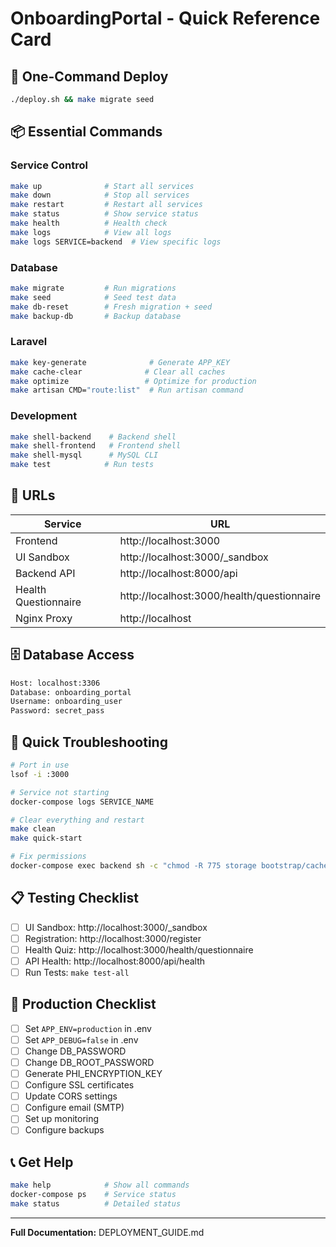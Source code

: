 # OnboardingPortal - Quick Reference Card

## 🚀 One-Command Deploy
```bash
./deploy.sh && make migrate seed
```

## 📦 Essential Commands

### Service Control
```bash
make up              # Start all services
make down            # Stop all services
make restart         # Restart all services
make status          # Show service status
make health          # Health check
make logs            # View all logs
make logs SERVICE=backend  # View specific logs
```

### Database
```bash
make migrate         # Run migrations
make seed            # Seed test data
make db-reset        # Fresh migration + seed
make backup-db       # Backup database
```

### Laravel
```bash
make key-generate              # Generate APP_KEY
make cache-clear              # Clear all caches
make optimize                 # Optimize for production
make artisan CMD="route:list"  # Run artisan command
```

### Development
```bash
make shell-backend    # Backend shell
make shell-frontend   # Frontend shell
make shell-mysql      # MySQL CLI
make test            # Run tests
```

## 🔗 URLs

| Service | URL |
|---------|-----|
| Frontend | http://localhost:3000 |
| UI Sandbox | http://localhost:3000/_sandbox |
| Backend API | http://localhost:8000/api |
| Health Questionnaire | http://localhost:3000/health/questionnaire |
| Nginx Proxy | http://localhost |

## 🗄️ Database Access
```bash
Host: localhost:3306
Database: onboarding_portal
Username: onboarding_user
Password: secret_pass
```

## 🐛 Quick Troubleshooting

```bash
# Port in use
lsof -i :3000

# Service not starting
docker-compose logs SERVICE_NAME

# Clear everything and restart
make clean
make quick-start

# Fix permissions
docker-compose exec backend sh -c "chmod -R 775 storage bootstrap/cache"
```

## 📋 Testing Checklist

- [ ] UI Sandbox: http://localhost:3000/_sandbox
- [ ] Registration: http://localhost:3000/register
- [ ] Health Quiz: http://localhost:3000/health/questionnaire
- [ ] API Health: http://localhost:8000/api/health
- [ ] Run Tests: `make test-all`

## 🔐 Production Checklist

- [ ] Set `APP_ENV=production` in .env
- [ ] Set `APP_DEBUG=false` in .env
- [ ] Change DB_PASSWORD
- [ ] Change DB_ROOT_PASSWORD
- [ ] Generate PHI_ENCRYPTION_KEY
- [ ] Configure SSL certificates
- [ ] Update CORS settings
- [ ] Configure email (SMTP)
- [ ] Set up monitoring
- [ ] Configure backups

## 📞 Get Help
```bash
make help            # Show all commands
docker-compose ps    # Service status
make status          # Detailed status
```

---

**Full Documentation:** DEPLOYMENT_GUIDE.md
